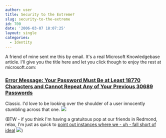 ```yaml
---
author: user
title: Security to the Extreme?
slug: security-to-the-extreme
id: 700
date: '2006-03-07 18:07:25'
layout: single
categories:
  - Identity
---
```


A friend of mine sent me this by email. It's a real Microsoft Knowledgebase article. I'll give you the title here and let you click though to enjoy the rest at microsoft.com:

### [Error Message: Your Password Must Be at Least 18770 Characters and Cannot Repeat Any of Your Previous 30689 Passwords](http://support.microsoft.com/kb/276304/)

Classic. I'd love to be looking over the shoulder of a user innocently stumbling across that one. ![](http://blogs.sun.com/roller/images/smileys/smile.gif)

(BTW - if you think I'm having a gratuitous pop at our friends in Redmond, relax, I'm just as quick to [point out instances where we - uh - fall short of ideal](http://blogs.sun.com/roller/page/superpat?entry=priority_1_documentation_bug_in) ![](http://blogs.sun.com/roller/images/smileys/smile.gif))